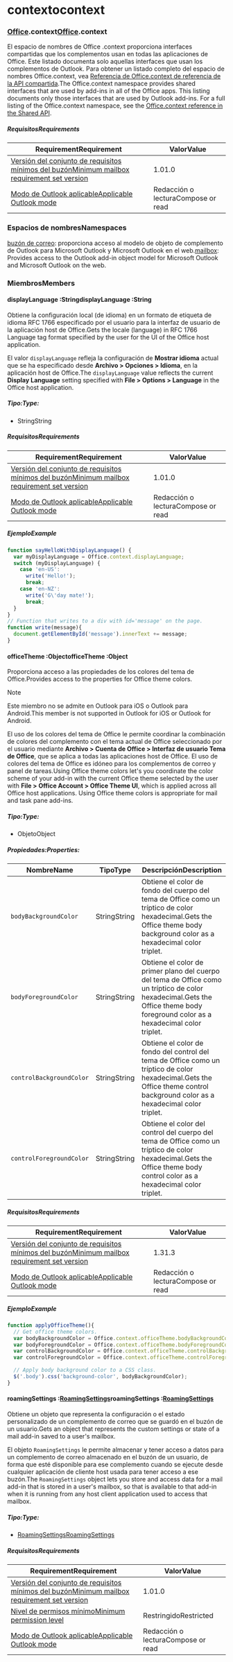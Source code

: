 
# <a name="context"></a><span data-ttu-id="f559b-101">contexto</span><span class="sxs-lookup"><span data-stu-id="f559b-101">context</span></span>

### <a name="officeofficemdcontext"></a><span data-ttu-id="f559b-102">[Office](Office.md).context</span><span class="sxs-lookup"><span data-stu-id="f559b-102">[Office](Office.md).context</span></span>

<span data-ttu-id="f559b-p101">El espacio de nombres de Office .context proporciona interfaces compartidas que los complementos usan en todas las aplicaciones de Office. Este listado documenta solo aquellas interfaces que usan los complementos de Outlook. Para obtener un listado completo del espacio de nombres Office.context, vea [Referencia de Office.context de referencia de la API compartida](/javascript/api/office/office.context).</span><span class="sxs-lookup"><span data-stu-id="f559b-p101">The Office.context namespace provides shared interfaces that are used by add-ins in all of the Office apps. This listing documents only those interfaces that are used by Outlook add-ins. For a full listing of the Office.context namespace, see the [Office.context reference in the Shared API](/javascript/api/office/office.context).</span></span>

##### <a name="requirements"></a><span data-ttu-id="f559b-105">Requisitos</span><span class="sxs-lookup"><span data-stu-id="f559b-105">Requirements</span></span>

|<span data-ttu-id="f559b-106">Requirement</span><span class="sxs-lookup"><span data-stu-id="f559b-106">Requirement</span></span>| <span data-ttu-id="f559b-107">Valor</span><span class="sxs-lookup"><span data-stu-id="f559b-107">Value</span></span>|
|---|---|
|[<span data-ttu-id="f559b-108">Versión del conjunto de requisitos mínimos del buzón</span><span class="sxs-lookup"><span data-stu-id="f559b-108">Minimum mailbox requirement set version</span></span>](/javascript/office/requirement-sets/outlook-api-requirement-sets)| <span data-ttu-id="f559b-109">1.0</span><span class="sxs-lookup"><span data-stu-id="f559b-109">1.0</span></span>|
|[<span data-ttu-id="f559b-110">Modo de Outlook aplicable</span><span class="sxs-lookup"><span data-stu-id="f559b-110">Applicable Outlook mode</span></span>](https://docs.microsoft.com/outlook/add-ins/#extension-points)| <span data-ttu-id="f559b-111">Redacción o lectura</span><span class="sxs-lookup"><span data-stu-id="f559b-111">Compose or read</span></span>|

### <a name="namespaces"></a><span data-ttu-id="f559b-112">Espacios de nombres</span><span class="sxs-lookup"><span data-stu-id="f559b-112">Namespaces</span></span>

<span data-ttu-id="f559b-113">[buzón de correo](office.context.mailbox.md): proporciona acceso al modelo de objeto de complemento de Outlook para Microsoft Outlook y Microsoft Outlook en el web.</span><span class="sxs-lookup"><span data-stu-id="f559b-113">[mailbox](office.context.mailbox.md): Provides access to the Outlook add-in object model for Microsoft Outlook and Microsoft Outlook on the web.</span></span>

### <a name="members"></a><span data-ttu-id="f559b-114">Miembros</span><span class="sxs-lookup"><span data-stu-id="f559b-114">Members</span></span>

####  <a name="displaylanguage-string"></a><span data-ttu-id="f559b-115">displayLanguage :String</span><span class="sxs-lookup"><span data-stu-id="f559b-115">displayLanguage :String</span></span>

<span data-ttu-id="f559b-116">Obtiene la configuración local (de idioma) en un formato de etiqueta de idioma RFC 1766 especificado por el usuario para la interfaz de usuario de la aplicación host de Office.</span><span class="sxs-lookup"><span data-stu-id="f559b-116">Gets the locale (language) in RFC 1766 Language tag format specified by the user for the UI of the Office host application.</span></span>

<span data-ttu-id="f559b-117">El valor `displayLanguage` refleja la configuración de **Mostrar idioma** actual que se ha especificado desde **Archivo > Opciones > Idioma**, en la aplicación host de Office.</span><span class="sxs-lookup"><span data-stu-id="f559b-117">The `displayLanguage` value reflects the current **Display Language** setting specified with **File > Options > Language** in the Office host application.</span></span>

##### <a name="type"></a><span data-ttu-id="f559b-118">Tipo:</span><span class="sxs-lookup"><span data-stu-id="f559b-118">Type:</span></span>

*   <span data-ttu-id="f559b-119">String</span><span class="sxs-lookup"><span data-stu-id="f559b-119">String</span></span>

##### <a name="requirements"></a><span data-ttu-id="f559b-120">Requisitos</span><span class="sxs-lookup"><span data-stu-id="f559b-120">Requirements</span></span>

|<span data-ttu-id="f559b-121">Requirement</span><span class="sxs-lookup"><span data-stu-id="f559b-121">Requirement</span></span>| <span data-ttu-id="f559b-122">Valor</span><span class="sxs-lookup"><span data-stu-id="f559b-122">Value</span></span>|
|---|---|
|[<span data-ttu-id="f559b-123">Versión del conjunto de requisitos mínimos del buzón</span><span class="sxs-lookup"><span data-stu-id="f559b-123">Minimum mailbox requirement set version</span></span>](/javascript/office/requirement-sets/outlook-api-requirement-sets)| <span data-ttu-id="f559b-124">1.0</span><span class="sxs-lookup"><span data-stu-id="f559b-124">1.0</span></span>|
|[<span data-ttu-id="f559b-125">Modo de Outlook aplicable</span><span class="sxs-lookup"><span data-stu-id="f559b-125">Applicable Outlook mode</span></span>](https://docs.microsoft.com/outlook/add-ins/#extension-points)| <span data-ttu-id="f559b-126">Redacción o lectura</span><span class="sxs-lookup"><span data-stu-id="f559b-126">Compose or read</span></span>|

##### <a name="example"></a><span data-ttu-id="f559b-127">Ejemplo</span><span class="sxs-lookup"><span data-stu-id="f559b-127">Example</span></span>

```js
function sayHelloWithDisplayLanguage() {
  var myDisplayLanguage = Office.context.displayLanguage;
  switch (myDisplayLanguage) {
    case 'en-US':
      write('Hello!');
      break;
    case 'en-NZ':
      write('G\'day mate!');
      break;
  }
}
// Function that writes to a div with id='message' on the page.
function write(message){
  document.getElementById('message').innerText += message;
}
```

####  <a name="officetheme-object"></a><span data-ttu-id="f559b-128">officeTheme :Object</span><span class="sxs-lookup"><span data-stu-id="f559b-128">officeTheme :Object</span></span>

<span data-ttu-id="f559b-129">Proporciona acceso a las propiedades de los colores del tema de Office.</span><span class="sxs-lookup"><span data-stu-id="f559b-129">Provides access to the properties for Office theme colors.</span></span>

> [!NOTE]
> <span data-ttu-id="f559b-130">Este miembro no se admite en Outlook para iOS o Outlook para Android.</span><span class="sxs-lookup"><span data-stu-id="f559b-130">This member is not supported in Outlook for iOS or Outlook for Android.</span></span>

<span data-ttu-id="f559b-p102">El uso de los colores del tema de Office le permite coordinar la combinación de colores del complemento con el tema actual de Office seleccionado por el usuario mediante **Archivo > Cuenta de Office > Interfaz de usuario Tema de Office**, que se aplica a todas las aplicaciones host de Office. El uso de colores del tema de Office es idóneo para los complementos de correo y panel de tareas.</span><span class="sxs-lookup"><span data-stu-id="f559b-p102">Using Office theme colors let's you coordinate the color scheme of your add-in with the current Office theme selected by the user with **File > Office Account > Office Theme UI**, which is applied across all Office host applications. Using Office theme colors is appropriate for mail and task pane add-ins.</span></span>

##### <a name="type"></a><span data-ttu-id="f559b-133">Tipo:</span><span class="sxs-lookup"><span data-stu-id="f559b-133">Type:</span></span>

*   <span data-ttu-id="f559b-134">Objeto</span><span class="sxs-lookup"><span data-stu-id="f559b-134">Object</span></span>

##### <a name="properties"></a><span data-ttu-id="f559b-135">Propiedades:</span><span class="sxs-lookup"><span data-stu-id="f559b-135">Properties:</span></span>

|<span data-ttu-id="f559b-136">Nombre</span><span class="sxs-lookup"><span data-stu-id="f559b-136">Name</span></span>| <span data-ttu-id="f559b-137">Tipo</span><span class="sxs-lookup"><span data-stu-id="f559b-137">Type</span></span>| <span data-ttu-id="f559b-138">Descripción</span><span class="sxs-lookup"><span data-stu-id="f559b-138">Description</span></span>|
|---|---|---|
|`bodyBackgroundColor`| <span data-ttu-id="f559b-139">String</span><span class="sxs-lookup"><span data-stu-id="f559b-139">String</span></span>|<span data-ttu-id="f559b-140">Obtiene el color de fondo del cuerpo del tema de Office como un tríptico de color hexadecimal.</span><span class="sxs-lookup"><span data-stu-id="f559b-140">Gets the Office theme body background color as a hexadecimal color triplet.</span></span>|
|`bodyForegroundColor`| <span data-ttu-id="f559b-141">String</span><span class="sxs-lookup"><span data-stu-id="f559b-141">String</span></span>|<span data-ttu-id="f559b-142">Obtiene el color de primer plano del cuerpo del tema de Office como un tríptico de color hexadecimal.</span><span class="sxs-lookup"><span data-stu-id="f559b-142">Gets the Office theme body foreground color as a hexadecimal color triplet.</span></span>|
|`controlBackgroundColor`| <span data-ttu-id="f559b-143">String</span><span class="sxs-lookup"><span data-stu-id="f559b-143">String</span></span>|<span data-ttu-id="f559b-144">Obtiene el color de fondo del control del tema de Office como un tríptico de color hexadecimal.</span><span class="sxs-lookup"><span data-stu-id="f559b-144">Gets the Office theme control background color as a hexadecimal color triplet.</span></span>|
|`controlForegroundColor`| <span data-ttu-id="f559b-145">String</span><span class="sxs-lookup"><span data-stu-id="f559b-145">String</span></span>|<span data-ttu-id="f559b-146">Obtiene el color del control del cuerpo del tema de Office como un tríptico de color hexadecimal.</span><span class="sxs-lookup"><span data-stu-id="f559b-146">Gets the Office theme body control color as a hexadecimal color triplet.</span></span>|

##### <a name="requirements"></a><span data-ttu-id="f559b-147">Requisitos</span><span class="sxs-lookup"><span data-stu-id="f559b-147">Requirements</span></span>

|<span data-ttu-id="f559b-148">Requirement</span><span class="sxs-lookup"><span data-stu-id="f559b-148">Requirement</span></span>| <span data-ttu-id="f559b-149">Valor</span><span class="sxs-lookup"><span data-stu-id="f559b-149">Value</span></span>|
|---|---|
|[<span data-ttu-id="f559b-150">Versión del conjunto de requisitos mínimos del buzón</span><span class="sxs-lookup"><span data-stu-id="f559b-150">Minimum mailbox requirement set version</span></span>](/javascript/office/requirement-sets/outlook-api-requirement-sets)| <span data-ttu-id="f559b-151">1.3</span><span class="sxs-lookup"><span data-stu-id="f559b-151">1.3</span></span>|
|[<span data-ttu-id="f559b-152">Modo de Outlook aplicable</span><span class="sxs-lookup"><span data-stu-id="f559b-152">Applicable Outlook mode</span></span>](https://docs.microsoft.com/outlook/add-ins/#extension-points)| <span data-ttu-id="f559b-153">Redacción o lectura</span><span class="sxs-lookup"><span data-stu-id="f559b-153">Compose or read</span></span>|

##### <a name="example"></a><span data-ttu-id="f559b-154">Ejemplo</span><span class="sxs-lookup"><span data-stu-id="f559b-154">Example</span></span>

```js
function applyOfficeTheme(){
  // Get office theme colors.
  var bodyBackgroundColor = Office.context.officeTheme.bodyBackgroundColor;
  var bodyForegroundColor = Office.context.officeTheme.bodyForegroundColor;
  var controlBackgroundColor = Office.context.officeTheme.controlBackgroundColor
  var controlForegroundColor = Office.context.officeTheme.controlForegroundColor;

  // Apply body background color to a CSS class.
  $('.body').css('background-color', bodyBackgroundColor);
}
```

####  <a name="roamingsettings-roamingsettingsjavascriptapioutlook14officeroamingsettings"></a><span data-ttu-id="f559b-155">roamingSettings :[RoamingSettings](/javascript/api/outlook_1_4/office.RoamingSettings)</span><span class="sxs-lookup"><span data-stu-id="f559b-155">roamingSettings :[RoamingSettings](/javascript/api/outlook_1_4/office.RoamingSettings)</span></span>

<span data-ttu-id="f559b-156">Obtiene un objeto que representa la configuración o el estado personalizado de un complemento de correo que se guardó en el buzón de un usuario.</span><span class="sxs-lookup"><span data-stu-id="f559b-156">Gets an object that represents the custom settings or state of a mail add-in saved to a user's mailbox.</span></span>

<span data-ttu-id="f559b-157">El objeto `RoamingSettings` le permite almacenar y tener acceso a datos para un complemento de correo almacenado en el buzón de un usuario, de forma que esté disponible para ese complemento cuando se ejecute desde cualquier aplicación de cliente host usada para tener acceso a ese buzón.</span><span class="sxs-lookup"><span data-stu-id="f559b-157">The `RoamingSettings` object lets you store and access data for a mail add-in that is stored in a user's mailbox, so that is available to that add-in when it is running from any host client application used to access that mailbox.</span></span>

##### <a name="type"></a><span data-ttu-id="f559b-158">Tipo:</span><span class="sxs-lookup"><span data-stu-id="f559b-158">Type:</span></span>

*   [<span data-ttu-id="f559b-159">RoamingSettings</span><span class="sxs-lookup"><span data-stu-id="f559b-159">RoamingSettings</span></span>](/javascript/api/outlook_1_4/office.RoamingSettings)

##### <a name="requirements"></a><span data-ttu-id="f559b-160">Requisitos</span><span class="sxs-lookup"><span data-stu-id="f559b-160">Requirements</span></span>

|<span data-ttu-id="f559b-161">Requirement</span><span class="sxs-lookup"><span data-stu-id="f559b-161">Requirement</span></span>| <span data-ttu-id="f559b-162">Valor</span><span class="sxs-lookup"><span data-stu-id="f559b-162">Value</span></span>|
|---|---|
|[<span data-ttu-id="f559b-163">Versión del conjunto de requisitos mínimos del buzón</span><span class="sxs-lookup"><span data-stu-id="f559b-163">Minimum mailbox requirement set version</span></span>](/javascript/office/requirement-sets/outlook-api-requirement-sets)| <span data-ttu-id="f559b-164">1.0</span><span class="sxs-lookup"><span data-stu-id="f559b-164">1.0</span></span>|
|[<span data-ttu-id="f559b-165">Nivel de permisos mínimo</span><span class="sxs-lookup"><span data-stu-id="f559b-165">Minimum permission level</span></span>](https://docs.microsoft.com/outlook/add-ins/understanding-outlook-add-in-permissions)| <span data-ttu-id="f559b-166">Restringido</span><span class="sxs-lookup"><span data-stu-id="f559b-166">Restricted</span></span>|
|[<span data-ttu-id="f559b-167">Modo de Outlook aplicable</span><span class="sxs-lookup"><span data-stu-id="f559b-167">Applicable Outlook mode</span></span>](https://docs.microsoft.com/outlook/add-ins/#extension-points)| <span data-ttu-id="f559b-168">Redacción o lectura</span><span class="sxs-lookup"><span data-stu-id="f559b-168">Compose or read</span></span>|